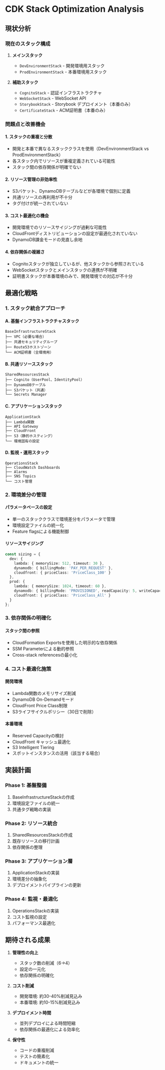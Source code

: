 # CDK Stack Optimization Analysis

## 現状分析

### 現在のスタック構成

1. **メインスタック**
   - `DevEnvironmentStack` - 開発環境用スタック
   - `ProdEnvironmentStack` - 本番環境用スタック

2. **補助スタック**
   - `CognitoStack` - 認証インフラストラクチャ
   - `WebSocketStack` - WebSocket API
   - `StorybookStack` - Storybook デプロイメント（本番のみ）
   - `CertificateStack` - ACM証明書（本番のみ）

### 問題点と改善機会

#### 1. スタックの重複と分散

- 開発と本番で異なるスタッククラスを使用（DevEnvironmentStack vs
  ProdEnvironmentStack）
- 各スタック内でリソースが重複定義されている可能性
- スタック間の依存関係が明確でない

#### 2. リソース管理の非効率性

- S3バケット、DynamoDBテーブルなどが各環境で個別に定義
- 共通リソースの再利用が不十分
- タグ付けが統一されていない

#### 3. コスト最適化の機会

- 開発環境でのリソースサイジングが過剰な可能性
- CloudFrontディストリビューションの設定が最適化されていない
- DynamoDB課金モードの見直し余地

#### 4. 依存関係の複雑さ

- Cognitoスタックが独立しているが、他スタックから参照されている
- WebSocketスタックとメインスタックの連携が不明確
- 証明書スタックが本番環境のみで、開発環境での対応が不十分

## 最適化戦略

### 1. スタック統合アプローチ

#### A. 基盤インフラストラクチャスタック

```
BaseInfrastructureStack
├── VPC（必要な場合）
├── 共通セキュリティグループ
├── Route53ホストゾーン
└── ACM証明書（全環境用）
```

#### B. 共通リソーススタック

```
SharedResourcesStack
├── Cognito（UserPool、IdentityPool）
├── DynamoDBテーブル
├── S3バケット（共通）
└── Secrets Manager
```

#### C. アプリケーションスタック

```
ApplicationStack
├── Lambda関数
├── API Gateway
├── CloudFront
├── S3（静的ホスティング）
└── 環境固有の設定
```

#### D. 監視・運用スタック

```
OperationsStack
├── CloudWatch Dashboards
├── Alarms
├── SNS Topics
└── コスト管理
```

### 2. 環境差分の管理

#### パラメータベースの設定

- 単一のスタッククラスで環境差分をパラメータで管理
- 環境設定ファイルの統一化
- Feature flagsによる機能制御

#### リソースサイジング

```typescript
const sizing = {
  dev: {
    lambda: { memorySize: 512, timeout: 30 },
    dynamodb: { billingMode: 'PAY_PER_REQUEST' },
    cloudfront: { priceClass: 'PriceClass_100' }
  },
  prod: {
    lambda: { memorySize: 1024, timeout: 60 },
    dynamodb: { billingMode: 'PROVISIONED', readCapacity: 5, writeCapacity: 5 },
    cloudfront: { priceClass: 'PriceClass_All' }
  }
};
```

### 3. 依存関係の明確化

#### スタック間の参照

- CloudFormation Exportsを使用した明示的な依存関係
- SSM Parameterによる動的参照
- Cross-stack referencesの最小化

### 4. コスト最適化施策

#### 開発環境

- Lambda関数のメモリサイズ削減
- DynamoDB On-Demandモード
- CloudFront Price Class制限
- S3ライフサイクルポリシー（30日で削除）

#### 本番環境

- Reserved Capacityの検討
- CloudFront キャッシュ最適化
- S3 Intelligent Tiering
- スポットインスタンスの活用（該当する場合）

## 実装計画

### Phase 1: 基盤整備

1. BaseInfrastructureStackの作成
2. 環境設定ファイルの統一
3. 共通タグ戦略の実装

### Phase 2: リソース統合

1. SharedResourcesStackの作成
2. 既存リソースの移行計画
3. 依存関係の整理

### Phase 3: アプリケーション層

1. ApplicationStackの実装
2. 環境差分の抽象化
3. デプロイメントパイプラインの更新

### Phase 4: 監視・最適化

1. OperationsStackの実装
2. コスト監視の設定
3. パフォーマンス最適化

## 期待される成果

1. **管理性の向上**
   - スタック数の削減（6→4）
   - 設定の一元化
   - 依存関係の明確化

2. **コスト削減**
   - 開発環境: 約30-40%削減見込み
   - 本番環境: 約10-15%削減見込み

3. **デプロイメント時間**
   - 並列デプロイによる時間短縮
   - 依存関係の最適化による効率化

4. **保守性**
   - コードの重複削減
   - テストの簡素化
   - ドキュメントの統一

